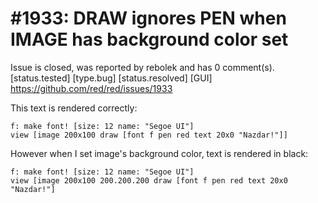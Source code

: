 
#1933: DRAW ignores PEN when IMAGE has background color set
================================================================================
Issue is closed, was reported by rebolek and has 0 comment(s).
[status.tested] [type.bug] [status.resolved] [GUI]
<https://github.com/red/red/issues/1933>

This text is rendered correctly:

```
f: make font! [size: 12 name: "Segoe UI"]
view [image 200x100 draw [font f pen red text 20x0 "Nazdar!"]]
```

However when I set image's background color, text is rendered in black:

```
f: make font! [size: 12 name: "Segoe UI"]
view [image 200x100 200.200.200 draw [font f pen red text 20x0 "Nazdar!"]
```




